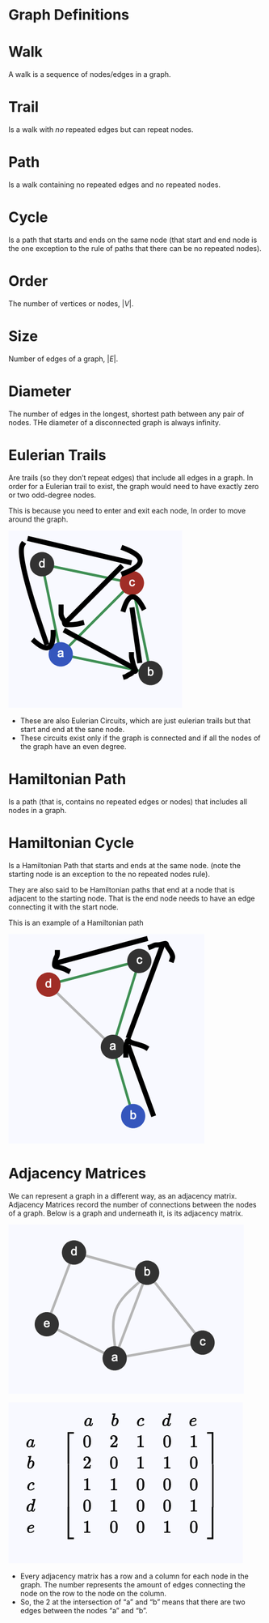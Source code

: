 # Graph Definitions

# Walk

A walk is a sequence of nodes/edges in a graph.

# Trail

Is a walk with *no* repeated edges but can repeat nodes.

# Path

Is a walk containing no repeated edges and no repeated nodes.

# Cycle

Is a path that starts and ends on the same node (that start and end node is the one exception to the rule of paths that there can be no repeated nodes).

# Order

The number of vertices or nodes, $|V|$.

# Size

Number of edges of a graph, $|E|$.

# Diameter

The number of edges in the longest, shortest path between any pair of nodes. THe diameter of a disconnected graph is always infinity.

# Eulerian Trails

Are trails (so they don’t repeat edges) that include all edges in a graph. In order for a Eulerian trail to exist, the graph would need to have exactly zero or two odd-degree nodes.

This is because you need to enter and exit each node, In order to move around the graph.

![Screenshot 2024-09-23 at 6.58.49 am.png](Graph%20Definitions%20109b7c5a9ed08042916af533aa3c868b/Screenshot_2024-09-23_at_6.58.49_am.png)

- These are also Eulerian Circuits, which are just eulerian trails but that start and end at the sane node.
- These circuits exist only if the graph is connected and if all the nodes of the graph have an even degree.

# Hamiltonian Path

Is a path (that is, contains no repeated edges or nodes) that includes all nodes in a graph.

# Hamiltonian Cycle

Is a Hamiltonian Path that starts and ends at the same node. (note the starting node is an exception to the no repeated nodes rule).

They are also said to be Hamiltonian paths that end at a node that is adjacent to the starting node. That is the end node needs to have an edge connecting it with the start node. 

This is an example of a Hamiltonian path

![Screenshot 2024-09-23 at 7.05.03 am.png](Graph%20Definitions%20109b7c5a9ed08042916af533aa3c868b/Screenshot_2024-09-23_at_7.05.03_am.png)

# Adjacency Matrices

We can represent a graph in a different way, as an adjacency matrix. Adjacency Matrices record the number of connections between the nodes of a graph. Below is a graph and underneath it, is its adjacency matrix.

![image.png](Graph%20Definitions%20109b7c5a9ed08042916af533aa3c868b/image.png)

![image.png](Graph%20Definitions%20109b7c5a9ed08042916af533aa3c868b/image%201.png)

- Every adjacency matrix has a row and a column for each node in the graph. The number represents the amount of edges connecting the node on the row to the node on the column.
- So, the 2 at the intersection of “a” and “b” means that there are two edges between the nodes “a” and “b”.